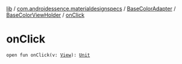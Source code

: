 [lib](../../../index.md) / [com.androidessence.materialdesignspecs](../../index.md) / [BaseColorAdapter](../index.md) / [BaseColorViewHolder](index.md) / [onClick](./on-click.md)

# onClick

`open fun onClick(v: `[`View`](https://developer.android.com/reference/android/view/View.html)`): `[`Unit`](https://kotlinlang.org/api/latest/jvm/stdlib/kotlin/-unit/index.html)